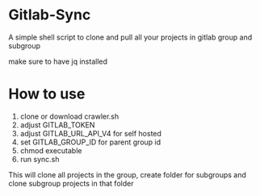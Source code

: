 # Gitlab-Sync
A simple shell script to clone and pull all your projects in gitlab group and subgroup

make sure to have jq installed

# How to use
1. clone or download crawler.sh
2. adjust GITLAB_TOKEN
3. adjust GITLAB_URL_API_V4 for self hosted
4. set GITLAB_GROUP_ID for parent group id
5. chmod executable
6. run sync.sh

This will clone all projects in the group, create folder for subgroups and clone subgroup projects in that folder
